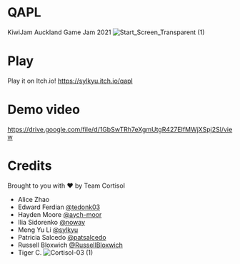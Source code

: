 # QAPL
KiwiJam Auckland Game Jam 2021
![Start_Screen_Transparent (1)](https://user-images.githubusercontent.com/2031472/126887214-0ab24d6f-e815-45bc-ac99-751e889b416a.png)

# Play
Play it on Itch.io! https://sylkyu.itch.io/qapl

# Demo video
https://drive.google.com/file/d/1GbSwTRh7eXgmUtgR427EIfMWjXSpj2Sl/view

# Credits
Brought to you with ❤️ by Team Cortisol
- Alice Zhao
- Edward Ferdian [@tedonk03](https://github.com/tedonk03) 
- Hayden Moore [@aych-moor](https://github.com/aych-moore)
- Ilia Sidorenko [@noway](https://github.com/noway)
- Meng Yu Li [@sylkyu](https://github.com/sylkyu)
- Patricia Salcedo [@patsalcedo](https://github.com/patsalcedo)
- Russell Bloxwich [@RussellBloxwich](https://github.com/RussellBloxwich)
- Tiger C.
![Cortisol-03 (1)](https://user-images.githubusercontent.com/2031472/126887232-5975d323-b1f8-4810-b69b-03dfde27c751.png)
